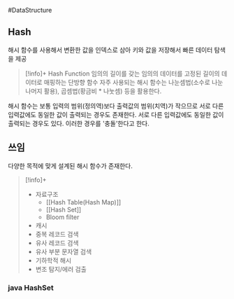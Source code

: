 #DataStructure 

## Hash
해시 함수를 사용해서 변환한 값을 인덱스로 삼아 키와 값을 저장해서 빠른 데이터 탐색을 제공

> [!info]+ Hash Function
> 임의의 길이를 갖는 임의의 데이터를 고정된 길이의 데이터로 매핑하는 단방향 함수
> 자주 사용되는 해시 함수는 나눈셈법(소수로 나눈 나머지 활용), 곱셈법(황금비 * 나눗셈) 등을 활용한다.

해시 함수는 보통 입력의 범위(정의역)보다 출력값의 범위(치역)가 작으므로 서로 다른 입력값에도 동일한 값이 출력되는 경우도 존재한다. 서로 다른 입력값에도 동일한 값이 출력되는 경우도 있다. 이러한 경우를 '충돌'한다고 한다.

## 쓰임
다양한 목적에 맞게 설계된 해시 함수가 존재한다.

> [!info]+ 
> - 자료구조
>     - [[Hash Table(Hash Map)]]
>     - [[Hash Set]]
>     - Bloom filter
> - 캐시
> - 중복 레코드 검색
> - 유사 레코드 검색
> - 유사 부분 문자열 검색
> - 기하학적 해시
> - 변조 탐지/에러 검출


### java HashSet